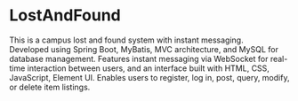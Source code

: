 # LostAndFound

This is a campus lost and found system with instant messaging.  
Developed using Spring Boot, MyBatis, MVC architecture, and MySQL for database management. Features instant messaging via WebSocket for real-time interaction between users, and an interface built with HTML, CSS, JavaScript, Element UI. Enables users to register, log in, post, query, modify, or delete item listings.
